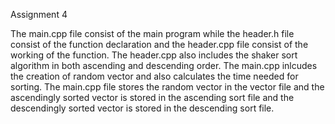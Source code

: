 Assignment 4

The main.cpp file consist of the main program while the header.h file consist of the function declaration and the header.cpp file consist of the working of the function.
The header.cpp also includes the shaker sort algorithm in both ascending and descending order. 
The main.cpp inlcudes the creation of random vector and also calculates the time needed for sorting.
The main.cpp file stores the random vector in the vector file and the ascendingly sorted vector is stored in the ascending sort file and the descendingly sorted vector is stored in the descending sort file.

